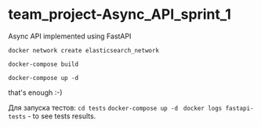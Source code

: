 # team_project-Async_API_sprint_1

Async API implemented using FastAPI

`docker network create elasticsearch_network`

`docker-compose build `

`docker-compose up -d `

that's enough :-) 



Для запуска тестов:
`cd tests`
`docker-compose up -d `
`docker logs fastapi-tests` - to see tests results.
